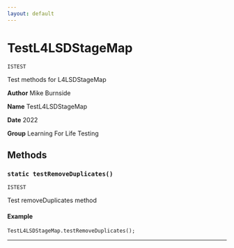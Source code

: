 ```yaml
---
layout: default
---
```

# TestL4LSDStageMap

`ISTEST`

Test methods for L4LSDStageMap


**Author** Mike Burnside


**Name** TestL4LSDStageMap


**Date** 2022


**Group** Learning For Life Testing

## Methods
### `static testRemoveDuplicates()`

`ISTEST`

Test removeDuplicates method

#### Example
```apex
TestL4LSDStageMap.testRemoveDuplicates();
```


---
